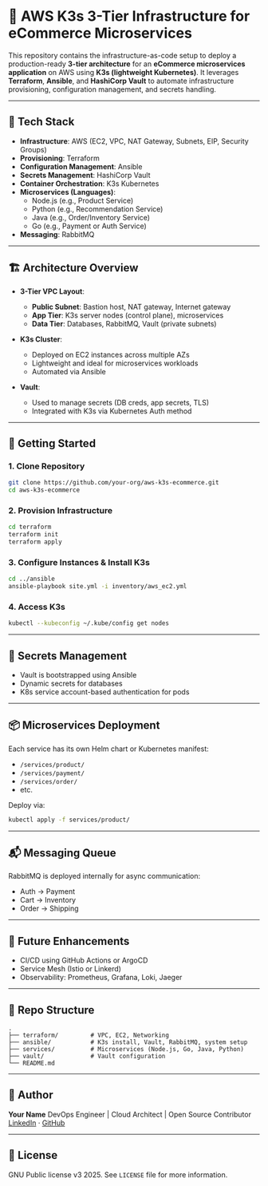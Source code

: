 
# 🛒 AWS K3s 3-Tier Infrastructure for eCommerce Microservices

This repository contains the infrastructure-as-code setup to deploy a production-ready **3-tier architecture** for an **eCommerce microservices application** on AWS using **K3s (lightweight Kubernetes)**. It leverages **Terraform**, **Ansible**, and **HashiCorp Vault** to automate infrastructure provisioning, configuration management, and secrets handling.

---

## 🔧 Tech Stack

- **Infrastructure**: AWS (EC2, VPC, NAT Gateway, Subnets, EIP, Security Groups)
- **Provisioning**: Terraform
- **Configuration Management**: Ansible
- **Secrets Management**: HashiCorp Vault
- **Container Orchestration**: K3s Kubernetes
- **Microservices (Languages)**:
  - Node.js (e.g., Product Service)
  - Python (e.g., Recommendation Service)
  - Java (e.g., Order/Inventory Service)
  - Go (e.g., Payment or Auth Service)
- **Messaging**: RabbitMQ

---

## 🏗️ Architecture Overview

- **3-Tier VPC Layout**:
  - **Public Subnet**: Bastion host, NAT gateway, Internet gateway
  - **App Tier**: K3s server nodes (control plane), microservices
  - **Data Tier**: Databases, RabbitMQ, Vault (private subnets)

- **K3s Cluster**:
  - Deployed on EC2 instances across multiple AZs
  - Lightweight and ideal for microservices workloads
  - Automated via Ansible

- **Vault**:
  - Used to manage secrets (DB creds, app secrets, TLS)
  - Integrated with K3s via Kubernetes Auth method

---

## 🚀 Getting Started

### 1. Clone Repository
```bash
git clone https://github.com/your-org/aws-k3s-ecommerce.git
cd aws-k3s-ecommerce
````

### 2. Provision Infrastructure

```bash
cd terraform
terraform init
terraform apply
```

### 3. Configure Instances & Install K3s

```bash
cd ../ansible
ansible-playbook site.yml -i inventory/aws_ec2.yml
```

### 4. Access K3s

```bash
kubectl --kubeconfig ~/.kube/config get nodes
```

---

## 🔐 Secrets Management

* Vault is bootstrapped using Ansible
* Dynamic secrets for databases
* K8s service account-based authentication for pods

---

## 📦 Microservices Deployment

Each service has its own Helm chart or Kubernetes manifest:

* `/services/product/`
* `/services/payment/`
* `/services/order/`
* etc.

Deploy via:

```bash
kubectl apply -f services/product/
```

---

## 📬 Messaging Queue

RabbitMQ is deployed internally for async communication:

* Auth → Payment
* Cart → Inventory
* Order → Shipping

---

## 🧪 Future Enhancements

* CI/CD using GitHub Actions or ArgoCD
* Service Mesh (Istio or Linkerd)
* Observability: Prometheus, Grafana, Loki, Jaeger

---

## 📁 Repo Structure

```
.
├── terraform/         # VPC, EC2, Networking
├── ansible/           # K3s install, Vault, RabbitMQ, system setup
├── services/          # Microservices (Node.js, Go, Java, Python)
├── vault/             # Vault configuration
└── README.md
```

---

## 👤 Author

**Your Name**
DevOps Engineer | Cloud Architect | Open Source Contributor
[LinkedIn](https://www.linkedin.com/in/manupanand) · [GitHub](https://github.com/manupanand)

---
## 🧾 License

GNU Public license v3 2025. See `LICENSE` file for more information.

